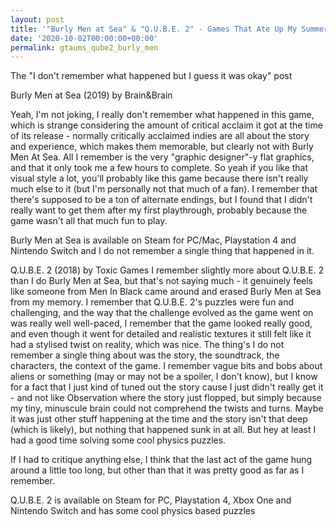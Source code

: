 ```yaml
---
layout: post
title: '"Burly Men at Sea" & "Q.U.B.E. 2" - Games That Ate Up My Summer'
date: '2020-10-02T00:00:00+00:00'
permalink: gtaums_qube2_burly_men
---
```

The "I don't remember what happened but I guess it was okay" post

Burly Men at Sea (2019) by Brain&Brain

Yeah, I'm not joking, I really don't remember what happened in this game, which is strange considering the amount of critical acclaim it got at the time of its release - normally critically acclaimed indies are all about the story and experience, which makes them memorable, but clearly not with Burly Men At Sea. All I remember is the very "graphic designer"-y flat graphics, and that it only took me a few hours to complete. So yeah if you like that visual style a lot, you'll probably like this game because there isn't really much else to it (but I'm personally not that much of a fan). I remember that there's supposed to be a ton of alternate endings, but I found that I didn't really want to get them after my first playthrough, probably because the game wasn't all that much fun to play.

Burly Men at Sea is available on Steam for PC/Mac, Playstation 4 and Nintendo Switch and I do not remember a single thing that happened in it.

Q.U.B.E. 2 (2018) by Toxic Games
I remember slightly more about Q.U.B.E. 2 than I do Burly Men at Sea, but that's not saying much - it genuinely feels like someone from Men In Black came around and erased Burly Men at Sea from my memory. I remember that Q.U.B.E. 2's puzzles were fun and challenging, and the way that the challenge evolved as the game went on was really well well-paced, I remember that the game looked really good, and even though it went for detailed and realistic textures it still felt like it had a stylised twist on reality, which was nice. The thing's I do not remember a single thing about was the story, the soundtrack, the characters, the context of the game. I remember vague bits and bobs about aliens or something (may or may not be a spoiler, I don't know), but I know for a fact that I just kind of tuned out the story cause I just didn't really get it - and not like Observation where the story just flopped, but simply because my tiny, minuscule brain could not comprehend the twists and turns. Maybe it was just other stuff happening at the time and the story isn't that deep (which is likely), but nothing that happened sunk in at all. But hey at least I had a good time solving some cool physics puzzles. 

If I had to critique anything else, I think that the last act of the game hung around a little too long, but other than that it was pretty good as far as I remember. 

Q.U.B.E. 2 is available on Steam for PC, Playstation 4, Xbox One and Nintendo Switch and has some cool physics based puzzles
